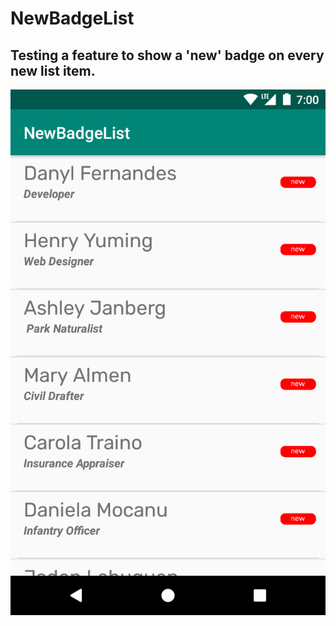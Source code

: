 # NewBadgeList
## Testing a feature to show a 'new' badge on every new list item.
![alt text](https://github.com/gitryder/NewBadgeList/blob/master/pics/Screenshot_1541680033.png)
